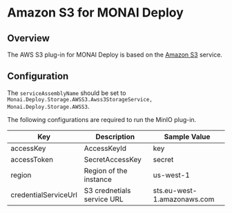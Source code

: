 # Amazon S3 for MONAI Deploy

## Overview

The AWS S3 plug-in for MONAI Deploy is based on the [Amazon S3](https://aws.amazon.com/s3/) service.

## Configuration

The `serviceAssemblyName` should be set to `Monai.Deploy.Storage.AWSS3.Awss3StorageService, Monai.Deploy.Storage.AWSS3`.

The following configurations are required to run the MinIO plug-in.

| Key                  | Description                | Sample Value                |
| -------------------- | -------------------------- | --------------------------- |
| accessKey            | AccessKeyId                | key                         |
| accessToken          | SecretAccessKey            | secret                      |
| region               | Region of the instance     | us-west-1                   |
| credentialServiceUrl | S3 crednetials service URL | sts.eu-west-1.amazonaws.com |